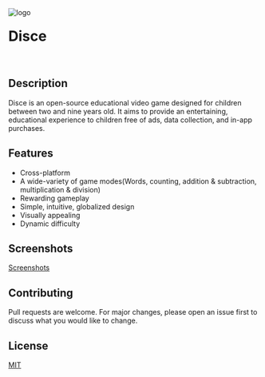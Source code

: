 <img src="https://i.postimg.cc/0QPk2vFy/Logo2.png" alt="logo" align="left"/> 

# Disce
<br/> 

## Description

Disce is an open-source educational video game designed for children between two and nine years old. It aims to provide an entertaining, educational experience to children free of ads, data collection, and in-app purchases.    

## Features
 - Cross-platform
 - A wide-variety of game modes(Words, counting, addition & subtraction, multiplication & division)
 - Rewarding gameplay
 - Simple, intuitive, globalized design
 - Visually appealing
 - Dynamic difficulty

## Screenshots
[Screenshots](https://postimg.cc/gallery/KTyhThh)

## Contributing
Pull requests are welcome. For major changes, please open an issue first to discuss what you would like to change.

## License
[MIT](https://choosealicense.com/licenses/mit/)
